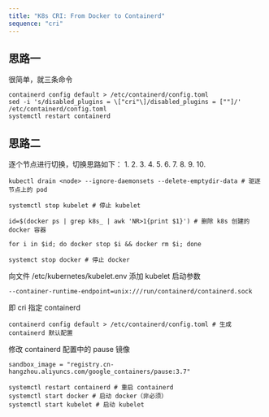 ```yaml
---
title: "K8s CRI: From Docker to Containerd"
sequence: "cri"
---
```


## 思路一

很简单，就三条命令

```text
containerd config default > /etc/containerd/config.toml
sed -i 's/disabled_plugins = \["cri"\]/disabled_plugins = [""]/' /etc/containerd/config.toml
systemctl restart containerd
```


## 思路二

逐个节点进行切换，切换思路如下： 1.  2.  3.   4.  5.    6.  7.   8.  9.  10. 

```text
kubectl drain <node> --ignore-daemonsets --delete-emptydir-data # 驱逐节点上的 pod

systemctl stop kubelet # 停止 kubelet

id=$(docker ps | grep k8s_ | awk 'NR>1{print $1}') # 删除 k8s 创建的 docker 容器

for i in $id; do docker stop $i && docker rm $i; done

systemct stop docker # 停止 docker
```

向文件 /etc/kubernetes/kubelet.env 添加 kubelet 启动参数

```text
--container-runtime-endpoint=unix:///run/containerd/containerd.sock
```

即 cri 指定 containerd

```text
containerd config default > /etc/containerd/config.toml # 生成 containerd 默认配置
```

修改 containerd 配置中的 pause 镜像

```text
sandbox_image = "registry.cn-hangzhou.aliyuncs.com/google_containers/pause:3.7"
```

```text
systemctl restart containerd # 重启 containerd
systemctl start docker # 启动 docker（非必须）
systemctl start kubelet # 启动 kubelet
```

